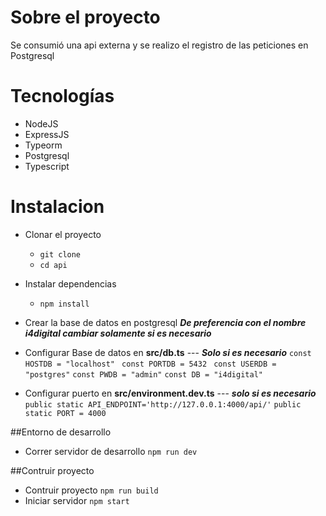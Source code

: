 # Sobre el proyecto

Se consumió una api externa y se realizo el registro de las peticiones en Postgresql


# Tecnologías
- NodeJS
- ExpressJS
- Typeorm
- Postgresql
- Typescript

# Instalacion
- Clonar el proyecto
	- `git clone`
	- `cd api`
	
- Instalar dependencias 
	- `npm install`

- Crear la base de datos en postgresql  ***De preferencia con el nombre i4digital cambiar solamente si es necesario***
- Configurar Base de datos en **src/db.ts**  --- ***Solo si es necesario***
    `const HOSTDB = "localhost" `
    `const PORTDB = 5432 `
	`const USERDB = "postgres"`
	`const PWDB = "admin"`
	`const DB = "i4digital"`

- Configurar puerto en **src/environment.dev.ts**  --- ***solo si es necesario***
    `public static API_ENDPOINT='http://127.0.0.1:4000/api/'`
    `public static PORT = 4000`

##Entorno de desarrollo
- Correr servidor de desarrollo
	`npm run dev`

##Contruir proyecto
- Contruir proyecto
	`npm run build`
- Iniciar servidor
	`npm start`
